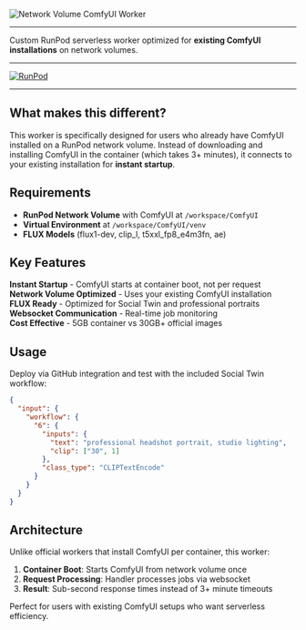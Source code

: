 ![Network Volume ComfyUI Worker](https://via.placeholder.com/800x200/1a1a1a/ffffff?text=Network+Volume+ComfyUI+Worker)

---

Custom RunPod serverless worker optimized for **existing ComfyUI installations** on network volumes.

---

[![RunPod](https://api.runpod.io/badge/101world/runpod-comfyui-handler)](https://www.runpod.io/console/hub)

---

## What makes this different?

This worker is specifically designed for users who already have ComfyUI installed on a RunPod network volume. Instead of downloading and installing ComfyUI in the container (which takes 3+ minutes), it connects to your existing installation for **instant startup**.

## Requirements

- **RunPod Network Volume** with ComfyUI at `/workspace/ComfyUI`
- **Virtual Environment** at `/workspace/ComfyUI/venv` 
- **FLUX Models** (flux1-dev, clip_l, t5xxl_fp8_e4m3fn, ae)

## Key Features

 **Instant Startup** - ComfyUI starts at container boot, not per request  
 **Network Volume Optimized** - Uses your existing ComfyUI installation  
 **FLUX Ready** - Optimized for Social Twin and professional portraits  
 **Websocket Communication** - Real-time job monitoring  
 **Cost Effective** - 5GB container vs 30GB+ official images  

## Usage

Deploy via GitHub integration and test with the included Social Twin workflow:

```json
{
  "input": {
    "workflow": {
      "6": {
        "inputs": {
          "text": "professional headshot portrait, studio lighting",
          "clip": ["30", 1]
        },
        "class_type": "CLIPTextEncode"
      }
    }
  }
}
```

## Architecture

Unlike official workers that install ComfyUI per container, this worker:
1. **Container Boot**: Starts ComfyUI from network volume once
2. **Request Processing**: Handler processes jobs via websocket
3. **Result**: Sub-second response times instead of 3+ minute timeouts

Perfect for users with existing ComfyUI setups who want serverless efficiency.
